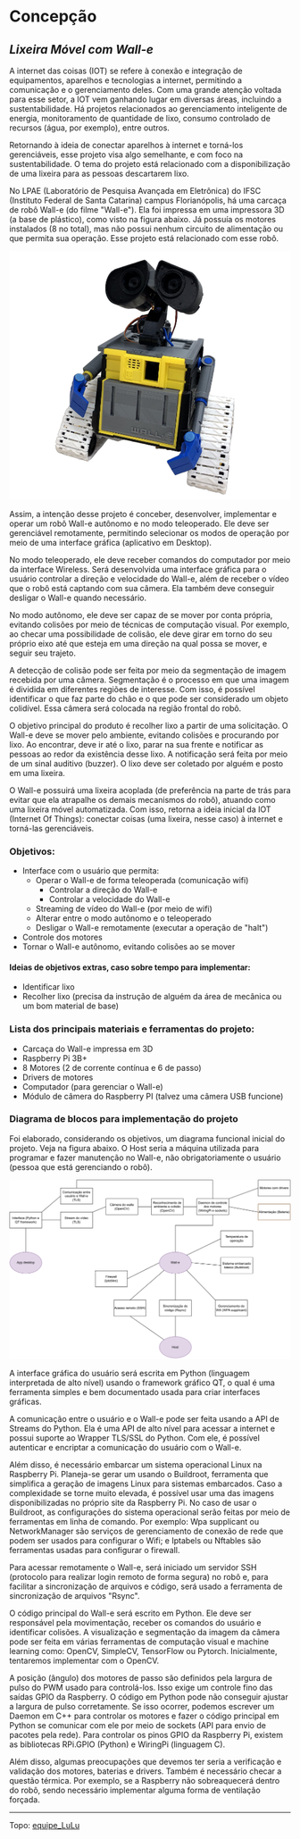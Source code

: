 # Concepção

## _Lixeira Móvel com Wall-e_

A internet das coisas (IOT) se refere à conexão e integração de equipamentos, aparelhos e tecnologias a internet, permitindo a comunicação e o gerenciamento deles. Com uma grande atenção voltada para esse setor, a IOT vem ganhando lugar em diversas áreas, incluindo a sustentabilidade. Há projetos relacionados ao gerenciamento inteligente de energia, monitoramento de quantidade de lixo, consumo controlado de recursos (água, por exemplo), entre outros.

Retornando à ideia de conectar aparelhos à internet e torná-los gerenciáveis, esse projeto visa algo semelhante, e com foco na sustentabilidade. O tema do projeto está relacionado com a disponibilização de uma lixeira para as pessoas descartarem lixo.

No LPAE (Laboratório de Pesquisa Avançada em Eletrônica) do IFSC (Instituto Federal de Santa Catarina) campus Florianópolis, há uma carcaça de robô Wall-e (do filme "Wall-e"). Ela foi impressa em uma impressora 3D (a base de plástico), como visto na figura abaixo. Já possuía os motores instalados (8 no total), mas não possui nenhum circuito de alimentação ou que permita sua operação. Esse projeto está relacionado com esse robô.

![Wall-e](img/walle.png)

Assim, a intenção desse projeto é conceber, desenvolver, implementar e operar um robô Wall-e autônomo e no modo teleoperado. Ele deve ser gerenciável remotamente, permitindo selecionar os modos de operação por meio de uma interface gráfica (aplicativo em Desktop).

No modo teleoperado, ele deve receber comandos do computador por meio da interface Wireless. Será desenvolvida uma interface gráfica para o usuário controlar a direção e velocidade do Wall-e, além de receber o vídeo que o robô está captando com sua câmera. Ela também deve conseguir desligar o Wall-e quando necessário.

No modo autônomo, ele deve ser capaz de se mover por conta própria, evitando colisões por meio de técnicas de computação visual. Por exemplo, ao checar uma possibilidade de colisão, ele deve girar em torno do seu próprio eixo até que esteja em uma direção na qual possa se mover, e seguir seu trajeto.

A detecção de colisão pode ser feita por meio da segmentação de imagem recebida por uma câmera. Segmentação é o processo em que uma imagem é dividida em diferentes regiões de interesse. Com isso, é possível identificar o que faz parte do chão e o que pode ser considerado um objeto colidível. Essa câmera será colocada na região frontal do robô.

O objetivo principal do produto é recolher lixo a partir de uma solicitação. O Wall-e deve se mover pelo ambiente, evitando colisões e procurando por lixo. Ao encontrar, deve ir até o lixo, parar na sua frente e notificar as pessoas ao redor da existência desse lixo. A notificação será feita por meio de um sinal auditivo (buzzer). O lixo deve ser coletado por alguém e posto em uma lixeira.

O Wall-e possuirá uma lixeira acoplada (de preferência na parte de trás para evitar que ela atrapalhe os demais mecanismos do robô), atuando como uma lixeira móvel automatizada. Com isso, retorna a ideia inicial da IOT (Internet Of Things): conectar coisas (uma lixeira, nesse caso) à internet e torná-las gerenciáveis.

### Objetivos:

- Interface com o usuário que permita:
	- Operar o Wall-e de forma teleoperada (comunicação wifi)
		- Controlar a direção do Wall-e
		- Controlar a velocidade do Wall-e
	- Streaming de vídeo do Wall-e (por meio de wifi)
	- Alterar entre o modo autônomo e o teleoperado
	- Desligar o Wall-e remotamente (executar a operação de "halt")
- Controle dos motores
- Tornar o Wall-e autônomo, evitando colisões ao se mover

#### Ideias de objetivos extras, caso sobre tempo para implementar:

- Identificar lixo
- Recolher lixo (precisa da instrução de alguém da área de mecânica ou um bom material de base)

### Lista dos principais materiais e ferramentas do projeto:

- Carcaça do Wall-e impressa em 3D
- Raspberry Pi 3B+
- 8 Motores (2 de corrente contínua e 6 de passo)
- Drivers de motores
- Computador (para gerenciar o Wall-e)
- Módulo de câmera do Raspberry PI (talvez uma câmera USB funcione)

### Diagrama de blocos para implementação do projeto

Foi elaborado, considerando os objetivos, um diagrama funcional inicial do projeto. Veja na figura abaixo. O Host seria a máquina utilizada para programar e fazer manutenção no Wall-e, não obrigatoriamente o usuário (pessoa que está gerenciando o robô).

![Diagrama](img/diagrama.svg)

A interface gráfica do usuário será escrita em Python (linguagem interpretada de alto nível) usando o framework gráfico QT, o qual é uma ferramenta simples e bem documentado usada para criar interfaces gráficas.

A comunicação entre o usuário e o Wall-e pode ser feita usando a API de Streams do Python. Ela é uma API de alto nível para acessar a internet e possui suporte ao Wrapper TLS/SSL do Python. Com ele, é possível autenticar e encriptar a comunicação do usuário com o Wall-e.

Além disso, é necessário embarcar um sistema operacional Linux na Raspberry Pi. Planeja-se gerar um usando o Buildroot, ferramenta que simplifica a geração de imagens Linux para sistemas embarcados. Caso a complexidade se torne muito elevada, é possível usar uma das imagens disponibilizadas no próprio site da Raspberry Pi. No caso de usar o Buildroot, as configurações do sistema operacional serão feitas por meio de ferramentas em linha de comando. Por exemplo: Wpa supplicant ou NetworkManager são serviços de gerenciamento de conexão de rede que podem ser usados para configurar o Wifi; e Iptabels ou Nftables são ferramentas usadas para configurar o firewall.

Para acessar remotamente o Wall-e, será iniciado um servidor SSH (protocolo para realizar login remoto de forma segura) no robô e, para facilitar a sincronização de arquivos e código, será usado a ferramenta de sincronização de arquivos "Rsync".

O código principal do Wall-e será escrito em Python. Ele deve ser responsável pela movimentação, receber os comandos do usuário e identificar colisões. A visualização e segmentação da imagem da câmera pode ser feita em várias ferramentas de computação visual e machine learning como: OpenCV, SimpleCV, TensorFlow ou Pytorch. Inicialmente, tentaremos implementar com o OpenCV.

A posição (ângulo) dos motores de passo são definidos pela largura de pulso do PWM usado para controlá-los. Isso exige um controle fino das saídas GPIO da Raspberry. O código em Python pode não conseguir ajustar a largura de pulso corretamente. Se isso ocorrer, podemos escrever um Daemon em C++ para controlar os motores e fazer o código principal em Python se comunicar com ele por meio de sockets (API para envio de pacotes pela rede). Para controlar os pinos GPIO da Raspberry Pi, existem as bibliotecas RPi.GPIO (Python) e WiringPi (linguagem C).

Além disso, algumas preocupações que devemos ter seria a verificação e validação dos motores, baterias e drivers. Também é necessário checar a questão térmica. Por exemplo, se a Raspberry não sobreaquecerá dentro do robô, sendo necessário implementar alguma forma de ventilação forçada.

---
Topo: [equipe_LuLu](../README.md)
